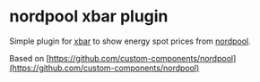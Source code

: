 # nordpool xbar plugin

Simple plugin for [xbar](https://xbarapp.com/) to show energy spot prices from [nordpool](https://www.nordpoolgroup.com/en/).

Based on [https://github.com/custom-components/nordpool](https://github.com/custom-components/nordpool)
